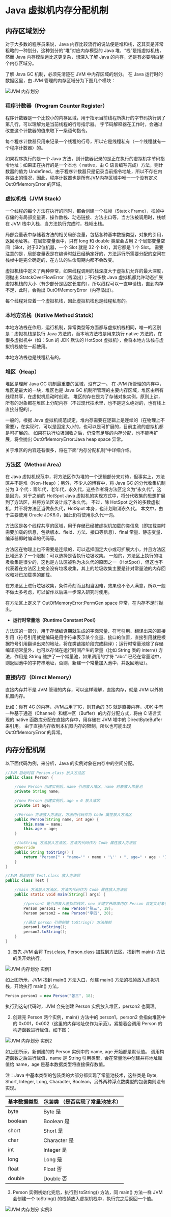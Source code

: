 # Java 虚拟机内存分配机制

## 内存区域划分

对于大多数的程序员来说，Java 内存比较流行的说法便是堆和栈，这其实是非常粗略的一种划分，这种划分的“堆”对应内存模型的 Java 堆，“栈”是指虚拟机栈，然而 Java 内存模型远比这更复杂，想深入了解 Java 的内存，还是有必要明白整个内存区域分。

了解 Java GC 机制，必须先清楚在 JVM 中内存区域的划分。 在 Java 运行时的数据区里，由 JVM 管理的内存区域分为下图几个模块：

<img src="https://github.com/jeanboydev/Android-ReadTheFuckingSourceCode/blob/master/resources/images/jvm/jvm_memory_area.png" alt="JVM 内存划分"/>

### 程序计数器（Program Counter Register）

程序计数器是一个比较小的内存区域，用于指示当前线程所执行的字节码执行到了第几行，可以理解为是当前线程的行号指示器。 字节码解释器在工作时，会通过改变这个计数器的值来取下一条语句指令。

每个程序计数器只用来记录一个线程的行号，所以它是线程私有（一个线程就有一个程序计数器）的。

如果程序执行的是一个 Java 方法，则计数器记录的是正在执行的虚拟机字节码指令地址；如果正在执行的是一个本地（ native，由 C 语言编写完成）方法，则计数器的值为 Undefined，由于程序计数器只是记录当前指令地址，所以不存在内存溢出的情况，因此，程序计数器也是所有JVM内存区域中唯一一个没有定义 OutOfMemoryError 的区域。

### 虚拟机栈（JVM Stack）

一个线程的每个方法在执行的同时，都会创建一个栈帧（Statck Frame），栈帧中存储的有局部变量表、操作数栈、动态链接、方法出口等，当方法被调用时，栈帧在 JVM 栈中入栈，当方法执行完成时，栈帧出栈。

局部变量表中存储着方法的相关局部变量，包括各种基本数据类型，对象的引用，返回地址等。 在局部变量表中，只有 long 和 double 类型会占用 2 个局部变量空间（Slot，对于32位机器，一个 Slot 就是 32 个 bit），其它都是 1 个 Slot。 需要注意的是，局部变量表是在编译时就已经确定好的，方法运行所需要分配的空间在栈帧中是完全确定的，在方法的生命周期内都不会改变。

虚拟机栈中定义了两种异常，如果线程调用的栈深度大于虚拟机允许的最大深度，则抛出 StatckOverFlowError（栈溢出）；不过多数 Java 虚拟机都允许动态扩展虚拟机栈的大小（有少部分是固定长度的），所以线程可以一直申请栈，直到内存不足，此时，会抛出 OutOfMemoryError（内存溢出）。

每个线程对应着一个虚拟机栈，因此虚拟机栈也是线程私有的。

### 本地方法栈（Native Method Statck）

本地方法栈在作用，运行机制，异常类型等方面都与虚拟机栈相同，唯一的区别是：虚拟机栈是执行 Java 方法的，而本地方法栈是用来执行 native 方法的，在很多虚拟机中（如：Sun 的 JDK 默认的 HotSpot 虚拟机），会将本地方法栈与虚拟机栈放在一起使用。

本地方法栈也是线程私有的。

### 堆区（Heap）

堆区是理解 Java GC 机制最重要的区域，没有之一。 在 JVM 所管理的内存中，堆区是最大的一块，堆区也是 Java GC 机制所管理的主要内存区域，堆区由所有线程共享，在虚拟机启动时创建。 堆区的存在是为了存储对象实例，原则上讲，所有的对象都在堆区上分配内存（不过现代技术里，也不是这么绝对的，也有栈上直接分配的）。

一般的，根据 Java 虚拟机规范规定，堆内存需要在逻辑上是连续的（在物理上不需要），在实现时，可以是固定大小的，也可以是可扩展的，目前主流的虚拟机都是可扩展的。 如果在执行垃圾回收之后，仍没有足够的内存分配，也不能再扩展，将会抛出 OutOfMemoryError:Java heap space 异常。

关于堆区的内容还有很多，将在下面“内存分配机制”中详细介绍。

### 方法区（Method Area）

在 Java 虚拟机规范中，将方法区作为堆的一个逻辑部分来对待，但事实上，方法区并不是堆（Non-Heap）；另外，不少人的博客中，将 Java GC 的分代收集机制分为 3 个代：青年代，老年代，永久代，这些作者将方法区定义为“永久代”，这是因为，对于之前的 HotSpot Java 虚拟机的实现方式中，将分代收集的思想扩展到了方法区，并将方法区设计成了永久代。 不过，除 HotSpot 之外的多数虚拟机，并不将方法区当做永久代，HotSpot 本身，也计划取消永久代。 本文中，由于主要使用 Oracle JDK6.0，因此仍将使用永久代一词。

方法区是各个线程共享的区域，用于存储已经被虚拟机加载的类信息（即加载类时需要加载的信息，包括版本、field、方法、接口等信息）、final 常量、静态变量、编译器即时编译的代码等。

方法区在物理上也不需要是连续的，可以选择固定大小或可扩展大小，并且方法区比堆还多了一个限制：可以选择是否执行垃圾收集。 一般的，方法区上执行的垃圾收集是很少的，这也是方法区被称为永久代的原因之一（HotSpot），但这也不代表着在方法区上完全没有垃圾收集，其上的垃圾收集主要是针对常量池的内存回收和对已加载类的卸载。

在方法区上进行垃圾收集，条件苛刻而且相当困难，效果也不令人满意，所以一般不做太多考虑，可以留作以后进一步深入研究时使用。

在方法区上定义了 OutOfMemoryError:PermGen space 异常，在内存不足时抛出。

- **运行时常量池（Runtime Constant Pool）** 

方法区的一部分，用于存储编译期就生成的字面常量、符号引用、翻译出来的直接引用（符号引用就是编码是用字符串表示某个变量、接口的位置，直接引用就是根据符号引用翻译出来的地址，将在类链接阶段完成翻译）；运行时常量池除了存储编译期常量外，也可以存储在运行时间产生的常量（比如 String 类的 intern() 方法，作用是 String 维护了一个常量池，如果调用的字符 “abc” 已经在常量池中，则返回池中的字符串地址，否则，新建一个常量加入池中，并返回地址）。

### 直接内存（Direct Memory）

直接内存并不是 JVM 管理的内存，可以这样理解，直接内存，就是 JVM 以外的机器内存。

比如：你有 4G 的内存，JVM占用了1G，则其余的 3G 就是直接内存，JDK 中有一种基于通道（Channel）和缓冲区（Buffer）的内存分配方式，将由 C 语言实现的 native 函数库分配在直接内存中，用存储在 JVM 堆中的 DirectByteBuffer 来引用。 由于直接内存收到本机器内存的限制，所以也可能出现 OutOfMemoryError 的异常。


## 内存分配机制

以下面代码为例，来分析，Java 的实例对象在内存中的空间分配。

```Java
//JVM 启动时将 Person.class 放入方法区
public class Person {

	//new Person 创建实例后，name 引用放入堆区，name 对象放入常量池
    private String name;

	//new Person 创建实例后，age = 0 放入堆区
    private int age;

	//Person 方法放入方法区，方法内代码作为 Code 属性放入方法区
    public Person(String name, int age) {
        this.name = name;
        this.age = age;
    }

	//toString 方法放入方法区，方法内代码作为 Code 属性放入方法区
    @Override
    public String toString() {
        return "Person{" + "name='" + name + '\'' + ", age=" + age + '}';
    }
}
```

```Java
//JVM 启动时将 Test.class 放入方法区
public class Test {

	//main 方法放入方法区，方法内代码作为 Code 属性放入方法区
    public static void main(String[] args) {

        //person1 是引用放入虚拟机栈区，new 关键字开辟堆内存 Person 自定义对象放入堆区
        Person person1 = new Person("张三", 18);
        Person person2 = new Person("李四", 20);

        //通过 person 引用创建 toString() 方法栈帧
        person1.toString();
        person2.toString();
    }
}
```

1. 首先 JVM 会将 Test.class, Person.class 加载到方法区，找到有 main() 方法的类开始执行。

<img src="https://github.com/jeanboydev/Android-ReadTheFuckingSourceCode/blob/master/resources/images/jvm/jvm_memory_area_simple1.png" alt="JVM 内存划分 实例1"/>

如上图所示，JVM 找到 main() 方法入口，创建 main() 方法的栈帧放入虚拟机栈，开始执行 main() 方法。

```Java
Person person1 = new Person("张三", 18);
```

执行到这句代码时，JVM 会先创建 Person 实例放入堆区，person2 也同理。

2. 创建完 Person 两个实例，main() 方法中的 person1，person2 会指向堆区中的 0x001，0x002（这里的内存地址仅作为示范）。紧接着会调用 Person 的构造函数进行赋值，如下图：

<img src="https://github.com/jeanboydev/Android-ReadTheFuckingSourceCode/blob/master/resources/images/jvm/jvm_memory_area_simple2.png" alt="JVM 内存划分 实例2"/>

如上图所示，新创建的的 Person 实例中的 name, age 开始都是默认值。 调用构造函数之后进行赋值，name 是 String 引用类型，会在常量池中创建并将地址赋值给 name，age 是基本数据类型将直接保存数值。

注：Java 中基本类型的包装类的大部分都实现了常量池技术，这些类是 Byte, Short, Integer, Long, Character, Boolean，另外两种浮点数类型的包装类则没有实现。


| 基本数据类型	| 包装类 （是否实现了常量池技术）	|
| :---------	| :-----------------------		|
| byte			| Byte	是						|
| boolean		| Boolean	是					|
| short			| Short	是						|
| char			| Character	是					|
| int			| Integer	是					|
| long			| Long	是						|
| float			| Float	否						|
| double		| Double	否					|

3. Person 实例初始化完后，执行到 toString() 方法，同 main() 方法一样 JVM 会创建一个 toString() 的栈帧放入虚拟机栈中，执行完之后返回一个值。

<img src="https://github.com/jeanboydev/Android-ReadTheFuckingSourceCode/blob/master/resources/images/jvm/jvm_memory_area_simple3.png" alt="JVM 内存划分 实例3"/>